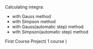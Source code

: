 Calculating integra:
 - with Gauss method
 - with Simpson method
 - with Gauss(automatic step) method
 - with Simpson(automatic step) method

First Course Project( 1 course )
